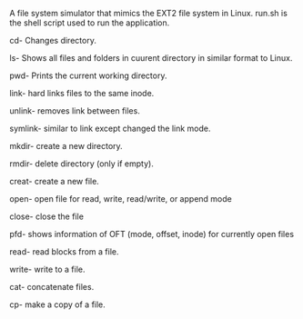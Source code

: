 A file system simulator that mimics the EXT2 file system in Linux.
run.sh is the shell script used to run the application.

cd- Changes directory.

ls- Shows all files and folders in cuurent directory in similar format to Linux.

pwd- Prints the current working directory.

link- hard links files to the same inode.

unlink- removes link between files.

symlink- similar to link except changed the link mode.

mkdir- create a new directory.

rmdir- delete directory (only if empty).

creat- create a new file.

open- open file for read, write, read/write, or append mode

close- close the file

pfd- shows information of OFT (mode, offset, inode) for currently open files

read- read blocks from a file.

write- write to a file.

cat- concatenate files.

cp- make a copy of a file.

